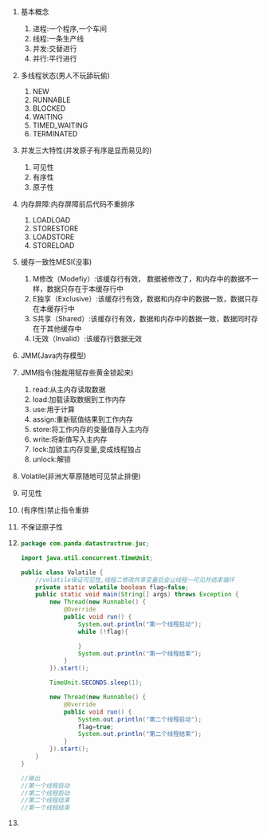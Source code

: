 1. 基本概念

   1. 进程:一个程序,一个车间
   2. 线程:一条生产线
   3. 并发:交替进行
   4. 并行:平行进行

2. 多线程状态(男人不玩舔玩偷)

   1. NEW
   2. RUNNABLE
   3. BLOCKED
   4. WAITING
   5. TIMED_WAITING
   6. TERMINATED

3. 并发三大特性(并发原子有序是显而易见的)

   1. 可见性
   2. 有序性
   3. 原子性

4. 内存屏障:内存屏障前后代码不重排序

   1. LOADLOAD
   2. STORESTORE
   3. LOADSTORE
   4. STORELOAD

5. 缓存一致性MESI(没事)

   1. M修改（Modefiy）:该缓存行有效， 数据被修改了，和内存中的数据不一样，数据只存在于本缓存行中
   2. E独享（Exclusive）:该缓存行有效，数据和内存中的数据一致，数据只存在本缓存行中
   3. S共享（Shared）:该缓存行有效，数据和内存中的数据一致，数据同时存在于其他缓存中
   4. I无效（Invalid）:该缓存行数据无效

6. JMM(Java内存模型)

7. JMM指令(独裁用赋存些黄金锁起来)

   1. read:从主内存读取数据
   2. load:加载读取数据到工作内存
   3. use:用于计算
   4. assign:重新赋值结果到工作内存
   5. store:将工作内存的变量值存入主内存
   6. write:将新值写入主内存
   7. lock:加锁主内存变量,变成线程独占
   8. unlock:解锁

8.  Volatile(非洲大草原随地可见禁止排便)

   1. 可见性

   2. (有序性)禁止指令重排

   3. 不保证原子性

   4. ``` java
      package com.panda.datastructrue.juc;
      
      import java.util.concurrent.TimeUnit;
      
      public class Volatile {
          //volatile保证可见性,线程二修改共享变量后会让线程一可见并结束循环
          private static volatile boolean flag=false;
          public static void main(String[] args) throws Exception {
              new Thread(new Runnable() {
                  @Override
                  public void run() {
                      System.out.println("第一个线程启动");
                      while (!flag){
      
                      }
                      System.out.println("第一个线程结束");
                  }
              }).start();
      
              TimeUnit.SECONDS.sleep(1);
      
              new Thread(new Runnable() {
                  @Override
                  public void run() {
                      System.out.println("第二个线程启动");
                      flag=true;
                      System.out.println("第二个线程结束");
                  }
              }).start();
          }
      }
      
      //输出
      //第一个线程启动
      //第二个线程启动
      //第二个线程结束
      //第一个线程结束
      ```

   5. 